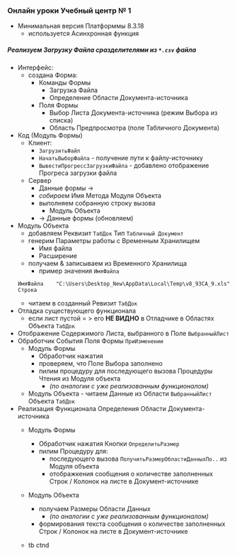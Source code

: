 ### Онлайн уроки Учебный центр № 1 

- Минимальная версия Платформмы 8.3.18 
    - используется Асинхронная функция
##### Реализуем Загрузку Файла сразделителями из  `*.csv`  файла

- Интерфейс:  
    - создана Форма:
        - Команды  Формы
            - Загрузка Файла
            - Определение Области Документа-источника  
        - Поля Формы
            - Выбор Листа Документа-источника (режим Выбора из списка)
            - Область Предпросмотра (поле Табличного Документа)
- Код (Модуль Формы)
    - Клиент:
        - `ЗагрузитьФайл `
        - `НачатьВыборФайла` - получение пути к файлу-источнику
        - `ВывестиПрогрессЗагрузкиФайла` -  добавлено отображение Прогреса  загрузки файла
    - Сервер 
       - Данные формы  →
       - *собираем*  Имя Метода Модуля  Объекта
       - выполняем собранную строку вызова
            - Модуль Объекта 
       - → Данные формы (обновляем)   
- Модуль Объекта
    - добавляем Реквизит `ТабДок` Тип `Табличный Документ`
    - генерим Параметры работы с Временным Хранилищем
        - Имя файла
        - Расширение  
    - получаем & записываем из Временного Хранилища
        - пример значения `ИмяФайла`
    ```
    ИмяФайла	"C:\Users\Desktop_New\AppData\Local\Temp\v8_93CA_9.xls"	Строка
    ```
    - читаем в созданный Ревизит `ТабДок`
- Отладка существующего функционала 
    - если лист пустой = > его **НЕ ВИДНО** в Отладчике в Областях Объекта `ТабДок`
- Отображение Содержимого Листа,  выбранного в Поле `ВыбранныйЛист`
- Обработчик События Поля Формы `ПриИзменении` 
    - Модуль Формы
        - Обработчик нажатия 
        - проверяем,  что Поле Выбора заполнено
        - пилим процедуру для последующего вызова Процедуры Чтения из Модуля объекта 
           - *(по аналогии с уже реализованным функционалом)* 
    - Модуль Объекта
            - читаем Данные из Области `ВыбранныйЛист` Объекта `ТабДок`
- Реализация Функционала Определения Области Документа-источника 
     - Модуль Формы
        - Обработчик нажатия Кнопки `ОпределитьРазмер`
        - пилим Процедуру для:
            - последующего вызова `ПолучитьРазмерОбластиДанныхПо..` из Модуля объекта 
            - отображкения сообщения о количестве заполненных Строк / Колонок на листе в Документ-источнике
    - Модуль Объекта
        - получаем Размеры Области Данных  
            - *(по аналогии с уже реализованным функционалом)* 
        - формирования текста сообщения о количестве заполненных Строк / Колонок на листе в Документ-источнике     


    - tb ctnd
